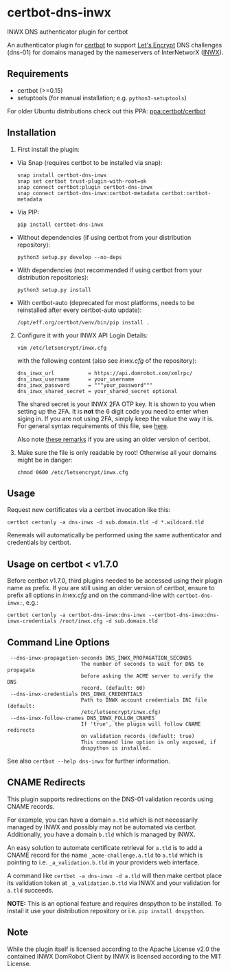 # certbot-dns-inwx
INWX DNS authenticator plugin for certbot

An authenticator plugin for [certbot](https://certbot.eff.org/) to support [Let's Encrypt](https://letsencrypt.org/) DNS challenges (dns-01) for domains managed by the nameservers of InterNetworX ([INWX](https://www.inwx.com)).

## Requirements
* certbot (>=0.15)
* setuptools (for manual installation; e.g. `python3-setuptools`)

For older Ubuntu distributions check out this PPA: [ppa:certbot/certbot](https://launchpad.net/~certbot/+archive/ubuntu/certbot)

## Installation
1. First install the plugin:
 * Via Snap (requires certbot to be installed via snap):
   ```
   snap install certbot-dns-inwx
   snap set certbot trust-plugin-with-root=ok
   snap connect certbot:plugin certbot-dns-inwx
   snap connect certbot-dns-inwx:certbot-metadata certbot:certbot-metadata
   ```
 * Via PIP:
   ```
   pip install certbot-dns-inwx
   ```
 * Without dependencies (if using certbot from your distribution repository):
   ```
   python3 setup.py develop --no-deps
   ```
 * With dependencies (not recommended if using certbot from your distribution repositories):
   ```
   python3 setup.py install
   ```
 * With certbot-auto (deprecated for most platforms, needs to be reinstalled after every certbot-auto update):
   ```
   /opt/eff.org/certbot/venv/bin/pip install .
   ```

2. Configure it with your INWX API Login Details:
   ```
   vim /etc/letsencrypt/inwx.cfg
   ```
   with the following content (also see *inwx.cfg* of the repository):
   ```
   dns_inwx_url           = https://api.domrobot.com/xmlrpc/
   dns_inwx_username      = your_username
   dns_inwx_password      = """your_password"""
   dns_inwx_shared_secret = your_shared_secret optional
   ```
   The shared secret is your INWX 2FA OTP key. It is shown to you when setting up the 2FA. It is **not** the 6 digit code you need to enter when siging in. If you are not using 2FA, simply keep the value the way it is.
   For general syntax requirements of this file, see [here](https://configobj.readthedocs.io/en/latest/configobj.html#the-config-file-format).

   Also note [these remarks](#usage-on-certbot--v170) if you are using an older version of certbot.
3. Make sure the file is only readable by root! Otherwise all your domains might be in danger:
   ```
   chmod 0600 /etc/letsencrypt/inwx.cfg
   ```

## Usage
Request new certificates via a certbot invocation like this:

    certbot certonly -a dns-inwx -d sub.domain.tld -d *.wildcard.tld

Renewals will automatically be performed using the same authenticator and credentials by certbot.

## Usage on certbot < v1.7.0
Before certbot v1.7.0, third plugins needed to be accessed using their plugin name as prefix. If you are still using an older version of certbot, ensure to prefix all options in *inwx.cfg* and on the command-line with `certbot-dns-inwx:`, e.g.:

    certbot certonly -a certbot-dns-inwx:dns-inwx --certbot-dns-inwx:dns-inwx-credentials /root/inwx.cfg -d sub.domain.tld

## Command Line Options
```
 --dns-inwx-propagation-seconds DNS_INWX_PROPAGATION_SECONDS
                        The number of seconds to wait for DNS to propagate
                        before asking the ACME server to verify the DNS
                        record. (default: 60)
 --dns-inwx-credentials DNS_INWX_CREDENTIALS
                        Path to INWX account credentials INI file (default:
                        /etc/letsencrypt/inwx.cfg)
 --dns-inwx-follow-cnames DNS_INWX_FOLLOW_CNAMES
                        If 'true', the plugin will follow CNAME redirects 
                        on validation records (default: true)
                        This command line option is only exposed, if 
                        dnspython is installed.

```

See also `certbot --help dns-inwx` for further information.

## CNAME Redirects
This plugin supports redirections on the DNS-01 validation records using CNAME records.

For example, you can have a domain `a.tld` which is not necessarily managed by INWX and possibly may not be automated via certbot. Additionally, you have a domain `b.tld` which is managed by INWX.

An easy solution to automate certificate retrieval for `a.tld` is to add a CNAME record for the name `_acme-challenge.a.tld` to `a.tld` which is pointing to i.e. `_a_validation.b.tld` in your providers web interface.

A command like `certbot -a dns-inwx -d a.tld` will then make certbot place its validation token at `_a_validation.b.tld` via INWX and your validation for `a.tld` succeeds.

**NOTE:** This is an optional feature and requires dnspython to be installed. To install it use your distribution repository or i.e. `pip install dnspython`.

## Note
While the plugin itself is licensed according to the Apache License v2.0 the contained INWX DomRobot Client by INWX is licensed according to the MIT License.
